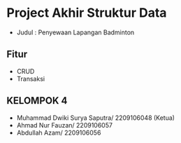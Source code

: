 # Project Akhir Struktur Data
- Judul : Penyewaan Lapangan Badminton

## Fitur
- CRUD
- Transaksi

## KELOMPOK 4
- Muhammad Dwiki Surya Saputra/ 2209106048 (Ketua)
- Ahmad Nur Fauzan/ 2209106057
- Abdullah Azam/ 2209106056